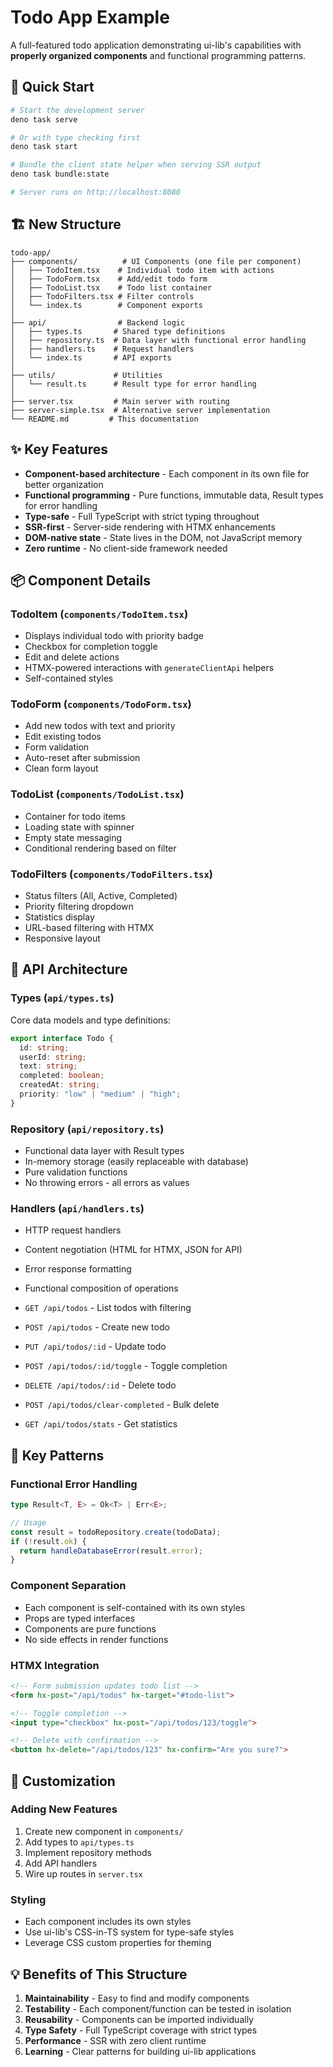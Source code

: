 # Todo App Example

A full-featured todo application demonstrating ui-lib's capabilities with
**properly organized components** and functional programming patterns.

## 🚀 Quick Start

```bash
# Start the development server
deno task serve

# Or with type checking first
deno task start

# Bundle the client state helper when serving SSR output
deno task bundle:state

# Server runs on http://localhost:8080
```

## 🏗️ New Structure

```
todo-app/
├── components/          # UI Components (one file per component)
│   ├── TodoItem.tsx    # Individual todo item with actions
│   ├── TodoForm.tsx    # Add/edit todo form
│   ├── TodoList.tsx    # Todo list container
│   ├── TodoFilters.tsx # Filter controls
│   └── index.ts        # Component exports
│
├── api/                # Backend logic
│   ├── types.ts       # Shared type definitions
│   ├── repository.ts  # Data layer with functional error handling
│   ├── handlers.ts    # Request handlers
│   └── index.ts       # API exports
│
├── utils/             # Utilities
│   └── result.ts      # Result type for error handling
│
├── server.tsx         # Main server with routing
├── server-simple.tsx  # Alternative server implementation
└── README.md         # This documentation
```

## ✨ Key Features

- **Component-based architecture** - Each component in its own file for better
  organization
- **Functional programming** - Pure functions, immutable data, Result types for
  error handling
- **Type-safe** - Full TypeScript with strict typing throughout
- **SSR-first** - Server-side rendering with HTMX enhancements
- **DOM-native state** - State lives in the DOM, not JavaScript memory
- **Zero runtime** - No client-side framework needed

## 📦 Component Details

### TodoItem (`components/TodoItem.tsx`)

- Displays individual todo with priority badge
- Checkbox for completion toggle
- Edit and delete actions
- HTMX-powered interactions with `generateClientApi` helpers
- Self-contained styles

### TodoForm (`components/TodoForm.tsx`)

- Add new todos with text and priority
- Edit existing todos
- Form validation
- Auto-reset after submission
- Clean form layout

### TodoList (`components/TodoList.tsx`)

- Container for todo items
- Loading state with spinner
- Empty state messaging
- Conditional rendering based on filter

### TodoFilters (`components/TodoFilters.tsx`)

- Status filters (All, Active, Completed)
- Priority filtering dropdown
- Statistics display
- URL-based filtering with HTMX
- Responsive layout

## 🔧 API Architecture

### Types (`api/types.ts`)

Core data models and type definitions:

```typescript
export interface Todo {
  id: string;
  userId: string;
  text: string;
  completed: boolean;
  createdAt: string;
  priority: "low" | "medium" | "high";
}
```

### Repository (`api/repository.ts`)

- Functional data layer with Result types
- In-memory storage (easily replaceable with database)
- Pure validation functions
- No throwing errors - all errors as values

### Handlers (`api/handlers.ts`)

- HTTP request handlers
- Content negotiation (HTML for HTMX, JSON for API)
- Error response formatting
- Functional composition of operations

- `GET /api/todos` - List todos with filtering
- `POST /api/todos` - Create new todo
- `PUT /api/todos/:id` - Update todo
- `POST /api/todos/:id/toggle` - Toggle completion
- `DELETE /api/todos/:id` - Delete todo
- `POST /api/todos/clear-completed` - Bulk delete
- `GET /api/todos/stats` - Get statistics

## 🎯 Key Patterns

### Functional Error Handling

```typescript
type Result<T, E> = Ok<T> | Err<E>;

// Usage
const result = todoRepository.create(todoData);
if (!result.ok) {
  return handleDatabaseError(result.error);
}
```

### Component Separation

- Each component is self-contained with its own styles
- Props are typed interfaces
- Components are pure functions
- No side effects in render functions

### HTMX Integration

```html
<!-- Form submission updates todo list -->
<form hx-post="/api/todos" hx-target="#todo-list">

<!-- Toggle completion -->
<input type="checkbox" hx-post="/api/todos/123/toggle">

<!-- Delete with confirmation -->
<button hx-delete="/api/todos/123" hx-confirm="Are you sure?">
```

## 🚀 Customization

### Adding New Features

1. Create new component in `components/`
2. Add types to `api/types.ts`
3. Implement repository methods
4. Add API handlers
5. Wire up routes in `server.tsx`

### Styling

- Each component includes its own styles
- Use ui-lib's CSS-in-TS system for type-safe styles
- Leverage CSS custom properties for theming

## 💡 Benefits of This Structure

1. **Maintainability** - Easy to find and modify components
2. **Testability** - Each component/function can be tested in isolation
3. **Reusability** - Components can be imported individually
4. **Type Safety** - Full TypeScript coverage with strict types
5. **Performance** - SSR with zero client runtime
6. **Learning** - Clear patterns for building ui-lib applications
